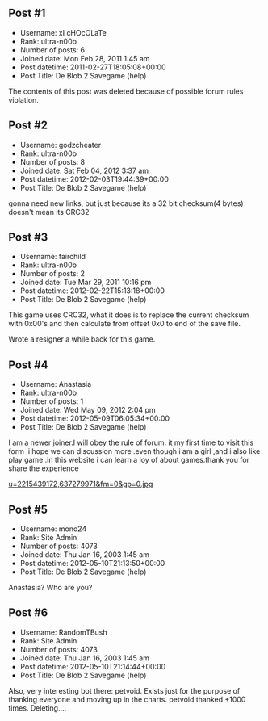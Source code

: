 ## Post #1
- Username: xI cHOcOLaTe
- Rank: ultra-n00b
- Number of posts: 6
- Joined date: Mon Feb 28, 2011 1:45 am
- Post datetime: 2011-02-27T18:05:08+00:00
- Post Title: De Blob 2 Savegame (help)

The contents of this post was deleted because of possible forum rules violation.
## Post #2
- Username: godzcheater
- Rank: ultra-n00b
- Number of posts: 8
- Joined date: Sat Feb 04, 2012 3:37 am
- Post datetime: 2012-02-03T19:44:39+00:00
- Post Title: De Blob 2 Savegame (help)

gonna need new links, but just because its a 32 bit checksum(4 bytes) doesn't mean its CRC32
## Post #3
- Username: fairchild
- Rank: ultra-n00b
- Number of posts: 2
- Joined date: Tue Mar 29, 2011 10:16 pm
- Post datetime: 2012-02-22T15:13:18+00:00
- Post Title: De Blob 2 Savegame (help)

This game uses CRC32, what it does is to replace the current checksum with 0x00's and then calculate from offset 0x0 to end of the save file.

Wrote a resigner a while back for this game.
## Post #4
- Username: Anastasia
- Rank: ultra-n00b
- Number of posts: 1
- Joined date: Wed May 09, 2012 2:04 pm
- Post datetime: 2012-05-09T06:05:34+00:00
- Post Title: De Blob 2 Savegame (help)

I  am a newer joiner.I will obey the rule of forum. it my first time to visit this form .i hope we can discussion more .even though i am a girl ,and i also like play game .in this website i  can  learn a loy of about games.thank you for share the experience 

[u=2215439172,637279971&fm=0&gp=0.jpg](https://xentaxbackup.github.io/file/5416_u=2215439172,637279971&fm=0&gp=0.jpg)
## Post #5
- Username: mono24
- Rank: Site Admin
- Number of posts: 4073
- Joined date: Thu Jan 16, 2003 1:45 am
- Post datetime: 2012-05-10T21:13:50+00:00
- Post Title: De Blob 2 Savegame (help)

Anastasia? Who are you?
## Post #6
- Username: RandomTBush
- Rank: Site Admin
- Number of posts: 4073
- Joined date: Thu Jan 16, 2003 1:45 am
- Post datetime: 2012-05-10T21:14:44+00:00
- Post Title: De Blob 2 Savegame (help)

Also, very interesting bot there: petvoid. Exists just for the purpose of thanking everyone and moving up in the charts. petvoid thanked +1000 times. Deleting....
